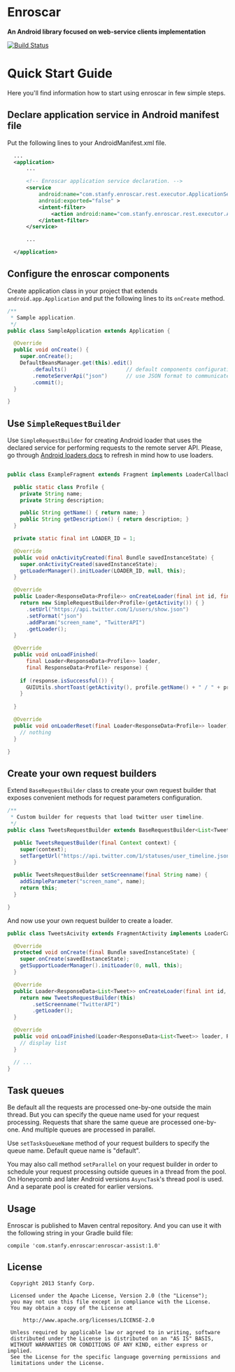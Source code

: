 Enroscar
=======

**An Android library focused on web-service clients implementation**

[![Build Status](https://secure.travis-ci.org/stanfy/enroscar.png?branch=master)](http://travis-ci.org/stanfy/enroscar)

Quick Start Guide
=================
Here you'll find information how to start using enroscar in few simple steps.

Declare application service in Android manifest file
----------------------------------------------------

Put the following lines to your AndroidManifest.xml file.
```xml      
  ...
  <application>
      ...

      <!-- Enroscar application service declaration. -->    
      <service
          android:name="com.stanfy.enroscar.rest.executor.ApplicationService"
          android:exported="false" >
          <intent-filter>
              <action android:name="com.stanfy.enroscar.rest.executor.ApiMethods" />
          </intent-filter>
      </service>

      ...

  </application>
```
Configure the enroscar components
---------------------------------

Create application class in your project that extends `android.app.Application` and put the following lines to its `onCreate` method.
```java
/**
 * Sample application.
 */
public class SampleApplication extends Application {

  @Override
  public void onCreate() {
    super.onCreate();
    DefaultBeansManager.get(this).edit()
        .defaults()                   // default components configuration
        .remoteServerApi("json")      // use JSON format to communicate with remote server
        .commit();
  }

}
```

Use `SimpleRequestBuilder`
--------------------------

Use `SimpleRequestBuilder` for creating Android loader that uses the declared service for performing requests to the remote server API.
Please, go through [Android loaders docs](http://developer.android.com/guide/components/loaders.html) to refresh in mind how to use loaders.

```java
  
public class ExampleFragment extends Fragment implements LoaderCallbacks<ResponseData<Profile>> {

  public static class Profile {
    private String name;
    private String description;

    public String getName() { return name; }
    public String getDescription() { return description; }
  }

  private static final int LOADER_ID = 1;

  @Override
  public void onActivityCreated(final Bundle savedInstanceState) {
    super.onActivityCreated(savedInstanceState);
    getLoaderManager().initLoader(LOADER_ID, null, this);
  }

  @Override
  public Loader<ResponseData<Profile>> onCreateLoader(final int id, final Bundle args) {
    return new SimpleRequestBuilder<Profile>(getActivity()) { }
      .setUrl("https://api.twitter.com/1/users/show.json")
      .setFormat("json")
      .addParam("screen_name", "TwitterAPI")
      .getLoader();
  }

  @Override
  public void onLoadFinished(
      final Loader<ResponseData<Profile>> loader, 
      final ResponseData<Profile> response) {
    
    if (response.isSuccessful()) {
      GUIUtils.shortToast(getActivity(), profile.getName() + " / " + profile.getDescription());
    }
    
  }

  @Override
  public void onLoaderReset(final Loader<ResponseData<Profile>> loader) {
    // nothing
  }

}

```

Create your own request builders
--------------------------------

Extend `BaseRequestBuilder` class to create your own request builder that exposes convenient methods for request parameters configuration.

```java
/**
 * Custom builder for requests that load twitter user timeline.
 */
public class TweetsRequestBuilder extends BaseRequestBuilder<List<Tweet>> {

  public TweetsRequestBuilder(final Context context) {
    super(context);
    setTargetUrl("https://api.twitter.com/1/statuses/user_timeline.json");
  }

  public TweetsRequestBuilder setScreenname(final String name) {
    addSimpleParameter("screen_name", name);
    return this;
  }

}
```

And now use your own request builder to create a loader.

```java
public class TweetsAcivity extends FragmentActivity implements LoaderCallbacks<ResponseData<List<Tweet>> {

  @Override
  protected void onCreate(final Bundle savedInstanceState) {
    super.onCreate(savedInstanceState);
    getSupportLoaderManager().initLoader(0, null, this);
  }

  @Override
  public Loader<ResponseData<List<Tweet>> onCreateLoader(final int id, final Bundle args) {
    return new TweetsRequestBuilder(this)
        .setScreenname("TwitterAPI")
        .getLoader();
  }

  @Override
  public void onLoadFinished(Loader<ResponseData<List<Tweet>> loader, ResponseData<List<Tweet> data) {
    // display list
  }

  // ...
}
```

Task queues
-----------

Be default all the requests are processed one-by-one outside the main thread.
But you can specify the queue name used for your request processing. Requests that share the same queue are processed one-by-one. And multiple queues are processed in parallel.

Use `setTasksQueueName` method of your request builders to specify the queue name.
Default queue name is "default".

You may also call method `setParallel` on your request builder in order to schedule your request processing outside queues in a thread from the pool.
On Honeycomb and later Android versions `AsyncTask`'s thread pool is used. And a separate pool is created for earlier versions.

Usage
-----

Enroscar is published to Maven central repository. And you can use it with the following string in your Gradle build file:

```
compile 'com.stanfy.enroscar:enroscar-assist:1.0'
```


License
-------

     Copyright 2013 Stanfy Corp.

     Licensed under the Apache License, Version 2.0 (the "License");
     you may not use this file except in compliance with the License.
     You may obtain a copy of the License at

         http://www.apache.org/licenses/LICENSE-2.0

     Unless required by applicable law or agreed to in writing, software
     distributed under the License is distributed on an "AS IS" BASIS,
     WITHOUT WARRANTIES OR CONDITIONS OF ANY KIND, either express or implied.
     See the License for the specific language governing permissions and
     limitations under the License.
